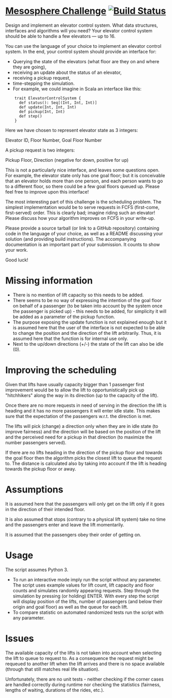# [Mesosphere Challenge](https://mesosphere.com/jobs/challenges/distributed-applications) [![Build Status][travis-img]][travis-url]

[travis-url]: https://travis-ci.org/altermarkive/Mesosphere-Challenge
[travis-img]: https://travis-ci.org/altermarkive/Mesosphere-Challenge.svg?branch=master

Design and implement an elevator control system. What data structures, interfaces and algorithms will you need? Your elevator control system should be able to handle a few elevators — up to 16.

You can use the language of your choice to implement an elevator control system. In the end, your control system should provide an interface for:

* Querying the state of the elevators (what floor are they on and where they are going),
* receiving an update about the status of an elevator,
* receiving a pickup request,
* time-stepping the simulation.
* For example, we could imagine in Scala an interface like this:

```
    trait ElevatorControlSystem {
      def status(): Seq[(Int, Int, Int)]
      def update(Int, Int, Int)
      def pickup(Int, Int)
      def step()
    }
```

Here we have chosen to represent elevator state as 3 integers:

Elevator ID, Floor Number, Goal Floor Number

A pickup request is two integers:

Pickup Floor, Direction (negative for down, positive for up)

This is not a particularly nice interface, and leaves some questions open.
For example, the elevator state only has one goal floor; but it is conceivable
that an elevator holds more than one person, and each person wants to go
to a different floor, so there could be a few goal floors queued up.
Please feel free to improve upon this interface!

The most interesting part of this challenge is the scheduling problem.
The simplest implementation would be to serve requests in FCFS
(first-come, first-served) order. This is clearly bad; imagine riding
such an elevator! Please discuss how your algorithm improves on FCFS
in your write-up.

Please provide a source tarball (or link to a GitHub repository) containing
code in the language of your choice, as well as a README discussing
your solution (and providing build instructions). The accompanying documentation
is an important part of your submission. It counts to show your work.

Good luck!

# Missing information

* There is no mention of lift capacity so this needs to be added.
* There seems to be no way of expressing the intention of the goal floor
  on behalf of a passenger (to be taken into account by the system once
  the passenger is picked up) - this needs to be added, for simplicity
  it will be added as a parameter of the pickup function.
* The purpose exposing the update function is not explained enough
  but it is assumed here that the user of the interface is not expected
  to be able to change the position and the direction of the lift arbitrarily.
  Thus, it is assumed here that the function is for internal use only.
* Next to the up/down directions (+/-) the state of the lift can also be idle
  (0).

# Improving the scheduling

Given that lifts have usually capacity bigger than 1 passenger first improvement
would be to allow the lift to opportunistically pick up "hitchhikers" along
the way in its direction (up to the capacity of the lift).

Once there are no more requests in need of serving in the direction the lift
is heading and it has no more passengers it will enter idle state. This
makes sure that the expectation of the passengers w.r.t. the direction is met.

The lifts will pick (change) a direction only when they are in idle state (to improve fairness)
and the direction will be based on the position of the lift and the perceived
need for a pickup in that direction (to maximize the number passengers served).

If there are no lifts heading in the direction of the pickup floor and towards
the goal floor then the algorithm picks the closest lift to queue
the request to. The distance is calculated also by taking into account
if the lift is heading towards the pickup floor or away.

# Assumptions

It is assumed here that the passengers will only get on the lift only
if it goes in the direction of their intended floor.

It is also assumed that stops (contrary to a physical lift system) take no time
and the passengers enter and leave the lift momentarily.

It is assumed that the passengers obey their order of getting on.

# Usage

The script assumes Python 3.
* To run an interactive mode imply run the script without any parameter.
  The script uses example values for lift count, lift capacity and floor counts
  and simulates randomly appearing requests. Step through the simulation
  by pressing (or holding) ENTER. With every step the script will display
  position of the lifts, number of passengers (and below their origin and goal
  floor) as well as the queue for each lift.
* To compare statistic on automated randomized tests run the script with
  any parameter.

# Issues

The available capacity of the lifts is not taken into account when selecting
the lift to queue to request to. As a consequence the request might be requeued
to another lift when the lift arrives and there is no space available (through
that still matches real life situation).

Unfortunately, there are no unit tests - neither checking if the corner
cases are handled correctly during runtime nor checking the statistics
(fairness, lengths of waiting, durations of the rides, etc.).
